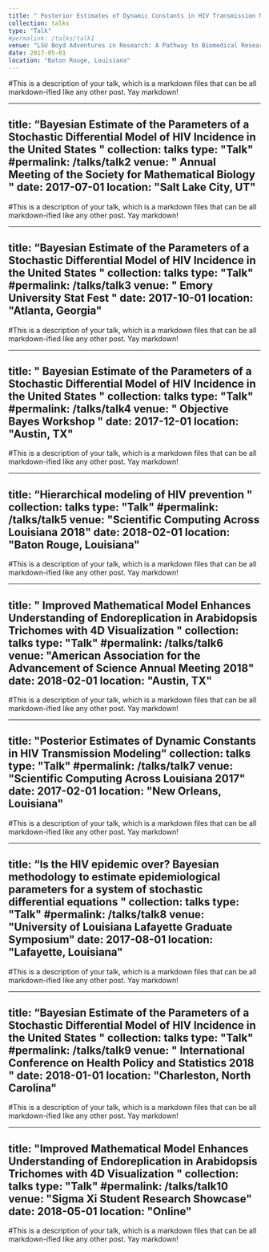 ```yaml
---
title: " Posterior Estimates of Dynamic Constants in HIV Transmission Modeling"
collection: talks
type: "Talk"
#permalink: /talks/talk1
venue: "LSU Boyd Adventures in Research: A Pathway to Biomedical Research"
date: 2017-05-01
location: "Baton Rouge, Louisiana"
---
```


#This is a description of your talk, which is a markdown files that can be all markdown-ified like any other post. Yay markdown!


---
title: “Bayesian Estimate of the Parameters of a Stochastic Differential Model of HIV Incidence in the United States "
collection: talks
type: "Talk"
#permalink: /talks/talk2
venue: " Annual Meeting of the Society for Mathematical Biology "
date: 2017-07-01
location: "Salt Lake City, UT"
---

#This is a description of your talk, which is a markdown files that can be all markdown-ified like any other post. Yay markdown!


---
title: “Bayesian Estimate of the Parameters of a Stochastic Differential Model of HIV Incidence in the United States             "
collection: talks
type: "Talk"
#permalink: /talks/talk3
venue: " Emory University Stat Fest "
date: 2017-10-01
location: "Atlanta, Georgia"
---

#This is a description of your talk, which is a markdown files that can be all markdown-ified like any other post. Yay markdown!


---
title: " Bayesian Estimate of the Parameters of a Stochastic Differential Model of HIV Incidence in the United States "
collection: talks
type: "Talk"
#permalink: /talks/talk4
venue: " Objective Bayes Workshop "
date: 2017-12-01
location: "Austin, TX"
---

#This is a description of your talk, which is a markdown files that can be all markdown-ified like any other post. Yay markdown!


---
title: “Hierarchical modeling of HIV prevention "
collection: talks
type: "Talk"
#permalink: /talks/talk5
venue: "Scientific Computing Across Louisiana 2018"
date: 2018-02-01
location: "Baton Rouge, Louisiana"
---

#This is a description of your talk, which is a markdown files that can be all markdown-ified like any other post. Yay markdown!

---
title: " Improved Mathematical Model Enhances Understanding of Endoreplication in Arabidopsis Trichomes with 4D Visualization "
collection: talks
type: "Talk"
#permalink: /talks/talk6
venue: "American Association for the Advancement of Science Annual Meeting 2018"
date: 2018-02-01
location: "Austin, TX"
---

#This is a description of your talk, which is a markdown files that can be all markdown-ified like any other post. Yay markdown!


---
title: "Posterior Estimates of Dynamic Constants in HIV Transmission Modeling"
collection: talks
type: "Talk"
#permalink: /talks/talk7
venue: "Scientific Computing Across Louisiana 2017"
date: 2017-02-01
location: "New Orleans, Louisiana"
---

#This is a description of your talk, which is a markdown files that can be all markdown-ified like any other post. Yay markdown!


---
title: “Is the HIV epidemic over? Bayesian methodology to estimate epidemiological parameters for a system of stochastic differential equations "
collection: talks
type: "Talk"
#permalink: /talks/talk8
venue: "University of Louisiana Lafayette Graduate Symposium"
date: 2017-08-01
location: "Lafayette, Louisiana"
---

#This is a description of your talk, which is a markdown files that can be all markdown-ified like any other post. Yay markdown!


---
title: “Bayesian Estimate of the Parameters of a Stochastic Differential Model of HIV Incidence in the United States "
collection: talks
type: "Talk"
#permalink: /talks/talk9
venue: " International Conference on Health Policy and Statistics 2018 "
date: 2018-01-01
location: "Charleston, North Carolina"
---

#This is a description of your talk, which is a markdown files that can be all markdown-ified like any other post. Yay markdown!


---
title: "Improved Mathematical Model Enhances Understanding of Endoreplication in Arabidopsis Trichomes with 4D Visualization "
collection: talks
type: "Talk"
#permalink: /talks/talk10
venue: "Sigma Xi Student Research Showcase"
date: 2018-05-01
location: "Online"
---

#This is a description of your talk, which is a markdown files that can be all markdown-ified like any other post. Yay markdown!


